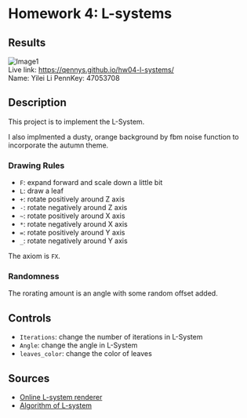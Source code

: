 # Homework 4: L-systems

## Results
![Image1](https://github.com/QennyS/hw04-l-systems/blob/master/result.png)  \
Live link: https://qennys.github.io/hw04-l-systems/ \
Name: Yilei Li PennKey: 47053708

## Description
This project is to implement the L-System.

I also implmented a dusty, orange background by fbm noise function to incorporate the autumn theme.

### Drawing Rules
- `F`: expand forward and scale down a little bit
- `L`: draw a leaf
- `+`: rotate positively around Z axis
- `-`: rotate negatively around Z axis
- `~`: rotate positively around X axis
- `*`: rotate negatively around X axis
- `=`: rotate positively around Y axis
- `_`: rotate negatively around Y axis

The axiom is ```FX```.

### Randomness
The rorating amount is an angle with some random offset added.

## Controls
- `Iterations`: change the number of iterations in L-System
- `Angle`: change the angle in L-System
- `leaves_color`: change the color of leaves

## Sources
- [Online L-system renderer](http://www.kevs3d.co.uk/dev/lsystems/)
- [Algorithm of L-system](http://algorithmicbotany.org/papers/abop/abop-ch1.pdf)
